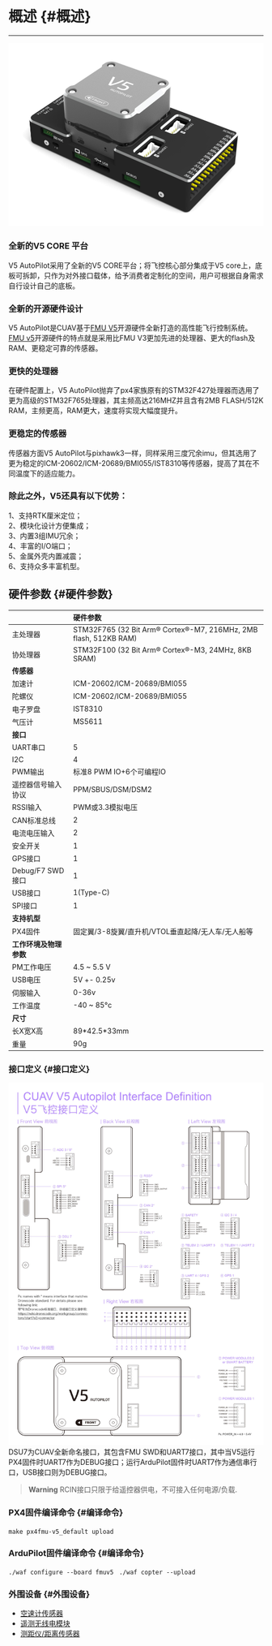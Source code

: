 # 概述 {#概述}

---
![V5 AutoPilot](../assets/flight-controller/v5-autopilot/v5-autopilot.png)

### 全新的V5 CORE 平台

V5 AutoPilot采用了全新的V5 CORE平台；将飞控核心部分集成于V5 core上，底板可拆卸，只作为对外接口载体，给予消费者定制化的空间，用户可根据自身需求自行设计自己的底板。

### 全新的开源硬件设计

V5 AutoPilot是CUAV基于[FMU V5](https://docs.px4.io/en/flight_controller/pixhawk_series.html)开源硬件全新打造的高性能飞行控制系统。[FMU v5](https://docs.px4.io/en/flight_controller/pixhawk_series.html)开源硬件的特点就是采用比FMU V3更加先进的处理器、更大的flash及RAM、更稳定可靠的传感器。

### 更快的处理器

在硬件配置上，V5 AutoPilot抛弃了px4家族原有的STM32F427处理器而选用了更为高级的STM32F765处理器，其主频高达216MHZ并且含有2MB FLASH/512K RAM，主频更高，RAM更大，速度将实现大幅度提升。

### 更稳定的传感器

传感器方面V5 AutoPilot与pixhawk3一样，同样采用三度冗余imu，但其选用了更为稳定的ICM-20602/ICM-20689/BMI055/IST8310等传感器，提高了其在不同温度下的适应能力。

### 除此之外，V5还具有以下优势：

1、支持RTK厘米定位；  
2、模块化设计方便集成；  
3、内置3组IMU冗余；  
4、丰富的I/O端口；  
5、金属外壳内置减震；  
6、支持众多丰富机型。

## 硬件参数 {#硬件参数}

|  | **硬件参数** |
| :--- | :--- |
| 主处理器 | STM32F765  \(32 Bit Arm® Cortex®-M7, 216MHz, 2MB flash, 512KB RAM\) |
| 协处理器 | STM32F100 \(32 Bit Arm® Cortex®-M3, 24MHz, 8KB SRAM\) |
| **传感器** |  |
| 加速计 | ICM-20602/ICM-20689/BMI055 |
| 陀螺仪 | ICM-20602/ICM-20689/BMI055 |
| 电子罗盘 | IST8310 |
| 气压计 | MS5611 |
| **接口** |  |
| UART串口 | 5 |
| I2C | 4 |
| PWM输出 | 标准8 PWM IO+6个可编程IO |
| 遥控器信号输入协议 | PPM/SBUS/DSM/DSM2 |
| RSSI输入 | PWM或3.3模拟电压 |
| CAN标准总线 | 2 |
| 电流电压输入 | 2 |
| 安全开关 | 1 |
| GPS接口 | 1 |
| Debug/F7 SWD接口 | 1 |
| USB接口 | 1\(Type-C\) |
| SPI接口 | 1 |
| **支持机型** |  |
| PX4固件 | 固定翼/3-8旋翼/直升机/VTOL垂直起降/无人车/无人船等 |
| **工作环境及物理参数** |  |
| PM工作电压 | 4.5 ~ 5.5 V |
| USB电压 | 5V +- 0.25v |
| 伺服输入 | 0-36v |
| 工作温度 | -40 ~ 85°c |
| **尺寸** |  |
| 长X宽X高 | 89\*42.5\*33mm |
| 重量 | 90g |

### 接口定义 {#接口定义}

![V5 pinouts](../assets/flight-controller/v5-autopilot/v5-pinouts.jpg)
DSU7为CUAV全新命名接口，其包含FMU SWD和UART7接口，其中当V5运行PX4固件时UART7作为DEBUG接口；运行ArduPilot固件时UART7作为通信串行口，USB接口则为DEBUG接口。
> **Warning** RCIN接口只限于给遥控器供电，不可接入任何电源/负载.

### PX4固件编译命令 {#编译命令}

`make px4fmu-v5_default upload`
### ArduPilot固件编译命令 {#编译命令}
`./waf configure --board fmuv5 `
`./waf copter --upload`
### 外围设备 {#外围设备}

* [空速计传感器](http://doc.cuav.net/tutorial/plane/optional-hardware/airspeed.html)
* [遥测无线电模块](http://doc.cuav.net/tutorial/plane/optional-hardware/radio.html)
* [测距仪/距离传感器 ](http://doc.cuav.net/tutorial/copter/optional-hardware/rangefinders/rangefinders.html)



